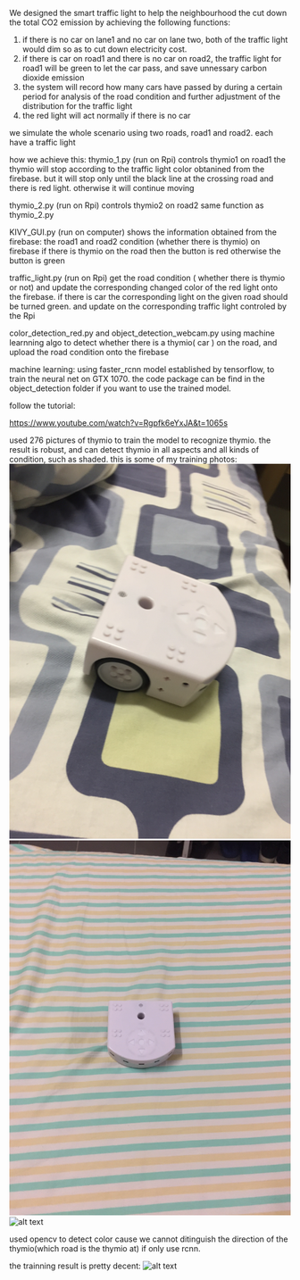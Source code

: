 We designed the smart traffic light to help the neighbourhood the cut down the total CO2 emission by achieving
the following functions:
1. if there is no car on lane1 and no car on lane two, both of the traffic light would dim so as to cut down electricity cost.
2. if there is car on road1 and there is no car on road2, the traffic light for road1 will be green to let the car pass, and save unnessary carbon dioxide emission
3. the system will record how many cars have passed by during a certain period for analysis of the road condition and further adjustment of the distribution for the traffic light
4. the red light will act normally if there is no car

we simulate the whole scenario using two roads, road1 and road2. each have a traffic light

how we achieve this:
thymio_1.py (run on Rpi) controls thymio1 on road1
the thymio will stop according to the traffic light color obtanined from the firebase. but it will stop only until the black line at the crossing road and there is red light.
otherwise it will continue moving

thymio_2.py (run on Rpi) controls thymio2 on road2
same function as thymio_2.py

KIVY_GUI.py (run on computer)
shows the information obtained from the firebase:
the road1 and road2 condition (whether there is thymio) on firebase
if there is thymio on the road then the button is red otherwise the button is green

traffic_light.py (run on Rpi)
get the road condition ( whether there is thymio or not) and update the corresponding changed color of the red light onto the firebase.
if there is car the corresponding light on the given road should be turned green. and update on the corresponding traffic light controled by the Rpi

color_detection_red.py and object_detection_webcam.py
using machine learnning algo to detect whether there is a thymio( car ) on the road, and upload the road condition onto the firebase

machine learning:
using faster_rcnn model established by tensorflow, to train the neural net on GTX 1070.
the code package can be find in the object_detection folder if you want to use the trained model.

follow the tutorial:

https://www.youtube.com/watch?v=Rgpfk6eYxJA&t=1065s

used 276 pictures of thymio to train the model to recognize thymio.
the result is robust, and can detect thymio in all aspects and all kinds of condition, such as shaded.
this is some of my training photos:
![alt text](https://github.com/Emrys-Hong/school_projects/blob/master/term3_smart_traffic_light/demo_photos/Photo%2016-4-18%2C%206%2036%2058%20PM.jpg)
![alt text](https://github.com/Emrys-Hong/school_projects/blob/master/term3_smart_traffic_light/demo_photos/Photo%2016-4-18%2C%206%2037%2051%20PM.jpg)
![alt text]()

used opencv to detect color cause we cannot ditinguish the direction of the thymio(which road is the thymio at) if only use rcnn.

the trainning result is pretty decent:
![alt text]()
